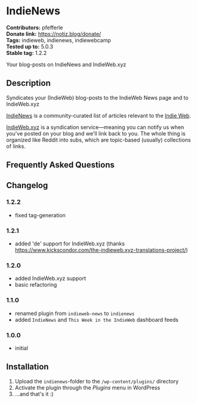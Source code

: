 # IndieNews #

**Contributors:** pfefferle  
**Donate link:** https://notiz.blog/donate/  
**Tags:** indieweb, indienews, indiewebcamp  
**Tested up to:** 5.0.3  
**Stable tag:** 1.2.2  

Your blog-posts on IndieNews and IndieWeb.xyz

## Description ##

Syndicates your (IndieWeb) blog-posts to the IndieWeb News page and to IndieWeb.xyz

[IndieNews](http://news.indieweb.org) is a community-curated list of articles relevant to the [Indie Web](http://indieweb.org/).

[IndieWeb.xyz](http://indieweb.xyz) is a syndication service—meaning you can notify us when you've posted on your blog and we'll link back to you. The whole thing is organized like Reddit into subs, which are topic-based (usually) collections of links.

## Frequently Asked Questions ##

## Changelog ##

### 1.2.2 ###

* fixed tag-generation

### 1.2.1 ###

* added 'de' support for IndieWeb.xyz (thanks https://www.kickscondor.com/the-indieweb.xyz-translations-project/)

### 1.2.0 ###

* added IndieWeb.xyz support
* basic refactoring

### 1.1.0 ###

* renamed plugin from `indieweb-news` to `indienews`
* added `IndieNews` and `This Week in the IndieWeb` dashboard feeds

### 1.0.0 ###

* initial

## Installation ##

1. Upload the `indienews`-folder to the `/wp-content/plugins/` directory
2. Activate the plugin through the *Plugins* menu in WordPress
3. ...and that's it :)
